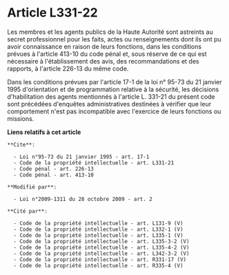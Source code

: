 # Article L331-22

Les membres et les agents publics de la Haute Autorité sont astreints au secret professionnel pour les faits, actes ou
renseignements dont ils ont pu avoir connaissance en raison de leurs fonctions, dans les conditions prévues à l'article
413-10 du code pénal et, sous réserve de ce qui est nécessaire à l'établissement des avis, des recommandations et des
rapports, à l'article 226-13 du même code. 

Dans les conditions prévues par l'article 17-1 de la loi n° 95-73 du 21 janvier 1995 d'orientation et de programmation
relative à la sécurité, les décisions d'habilitation des agents mentionnés à l'article L. 331-21 du présent code sont
précédées d'enquêtes administratives destinées à vérifier que leur comportement n'est pas incompatible avec l'exercice de
leurs fonctions ou missions.

**Liens relatifs à cet article**

	**Cite**:

	  - Loi n°95-73 du 21 janvier 1995 - art. 17-1
	  - Code de la propriété intellectuelle - art. L331-21
	  - Code pénal - art. 226-13
	  - Code pénal - art. 413-10

	**Modifié par**:

	  - Loi n°2009-1311 du 28 octobre 2009 - art. 2

	**Cité par**:

	  - Code de la propriété intellectuelle - art. L131-9 (V)
	  - Code de la propriété intellectuelle - art. L332-1 (V)
	  - Code de la propriété intellectuelle - art. L335-1 (V)
	  - Code de la propriété intellectuelle - art. L335-3-2 (V)
	  - Code de la propriété intellectuelle - art. L335-4-2 (V)
	  - Code de la propriété intellectuelle - art. L342-3-2 (V)
	  - Code de la propriété intellectuelle - art. R331-17 (V)
	  - Code de la propriété intellectuelle - art. R335-4 (V)
